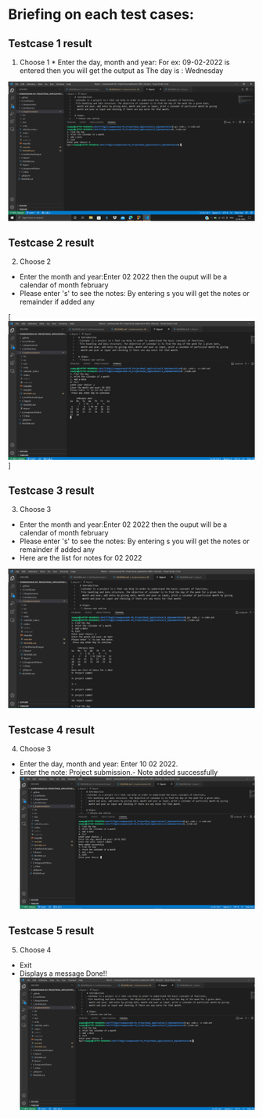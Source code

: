 # Briefing on each test cases:

 ## Testcase 1 result
   1. Choose 1
    * Enter the day, month and year: For ex: 09-02-2022 is entered then you will get the output as The day is : Wednesday

![Testcase1](https://github.com/sowmyavnaik/sowmyavnaik-M1_ProjectGoal_Application/blob/main/6_ImagesandVideos/Testcase%201.png)

## Testcase 2 result
 2. Choose 2
  * Enter the month and year:Enter 02 2022 then the ouput will be a calendar of month february
  * Please enter 's' to see the notes: By entering s you will get the notes or remainder if added any

[![Testcase1](https://github.com/sowmyavnaik/sowmyavnaik-M1_ProjectGoal_Application/blob/main/6_ImagesandVideos/Testcase%202.png)]
 
## Testcase 3 result
 3. Choose 3
  * Enter the month and year:Enter 02 2022 then the ouput will be a calendar of month february
  * Please enter 's' to see the notes: By entering s you will get the notes or remainder if added any
  * Here are the list for notes for 02 2022

![Testcase1](https://github.com/sowmyavnaik/sowmyavnaik-M1_ProjectGoal_Application/blob/main/6_ImagesandVideos/Testcase%203.png)

## Testcase 4 result
 4. Choose 3
  * Enter the day, month and year: Enter 10 02 2022.
  * Enter the note: Project submission.- Note added successfully
![Testcase1](https://github.com/sowmyavnaik/sowmyavnaik-M1_ProjectGoal_Application/blob/main/6_ImagesandVideos/Testcase%204.png)

## Testcase 5 result
 5. Choose 4
   * Exit
   * Displays a message Done!!
![Testcase1](https://github.com/sowmyavnaik/sowmyavnaik-M1_ProjectGoal_Application/blob/main/6_ImagesandVideos/Testcase%205.png)